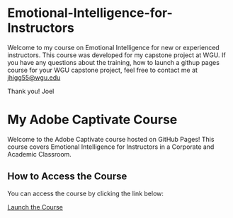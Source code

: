 # Emotional-Intelligence-for-Instructors
Welcome to my course on Emotional Intelligence for new or experienced instructors. This course was developed for my capstone project at WGU. 
If you have any questions about the training, how to launch a githup pages course for your WGU capstone project, feel free to contact me at jhigg55@wgu.edu

Thank you!
Joel

# My Adobe Captivate Course

Welcome to the Adobe Captivate course hosted on GitHub Pages! This course covers Emotional Intelligence for Instructors in a Corporate and Academic Classroom.

## How to Access the Course

You can access the course by clicking the link below:

[Launch the Course](https://jhigg55.github.io/Emotional-Intelligence-for-Instructors/index.html)
